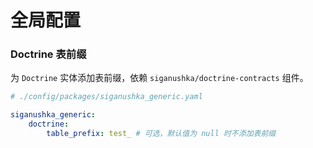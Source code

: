 # 全局配置

### Doctrine 表前缀

为 `Doctrine` 实体添加表前缀，依赖 `siganushka/doctrine-contracts` 组件。

```yaml
# ./config/packages/siganushka_generic.yaml

siganushka_generic:
    doctrine:
        table_prefix: test_ # 可选，默认值为 null 时不添加表前缀
```
